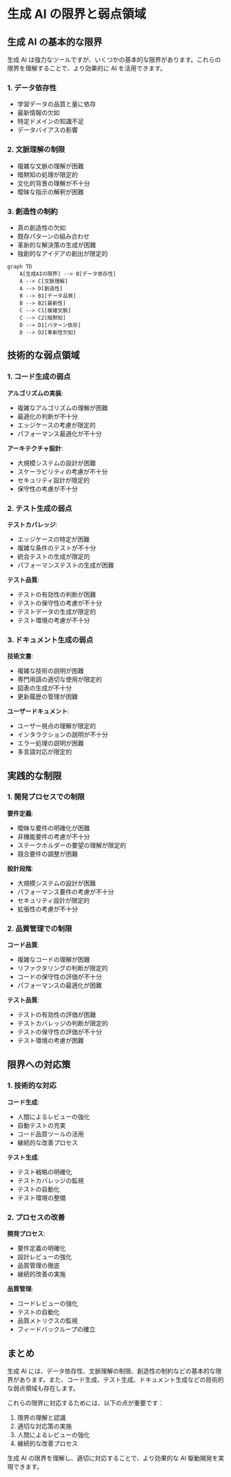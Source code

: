 # 生成 AI の限界と弱点領域

## 生成 AI の基本的な限界

生成 AI は強力なツールですが、いくつかの基本的な限界があります。これらの限界を理解することで、より効果的に AI を活用できます。

### 1. データ依存性

- 学習データの品質と量に依存
- 最新情報の欠如
- 特定ドメインの知識不足
- データバイアスの影響

### 2. 文脈理解の制限

- 複雑な文脈の理解が困難
- 暗黙知の処理が限定的
- 文化的背景の理解が不十分
- 曖昧な指示の解釈が困難

### 3. 創造性の制約

- 真の創造性の欠如
- 既存パターンの組み合わせ
- 革新的な解決策の生成が困難
- 独創的なアイデアの創出が限定的

```mermaid
graph TD
    A[生成AIの限界] --> B[データ依存性]
    A --> C[文脈理解]
    A --> D[創造性]
    B --> B1[データ品質]
    B --> B2[最新性]
    C --> C1[複雑文脈]
    C --> C2[暗黙知]
    D --> D1[パターン依存]
    D --> D2[革新性欠如]
```

## 技術的な弱点領域

### 1. コード生成の弱点

**アルゴリズムの実装**:

- 複雑なアルゴリズムの理解が困難
- 最適化の判断が不十分
- エッジケースの考慮が限定的
- パフォーマンス最適化が不十分

**アーキテクチャ設計**:

- 大規模システムの設計が困難
- スケーラビリティの考慮が不十分
- セキュリティ設計が限定的
- 保守性の考慮が不十分

### 2. テスト生成の弱点

**テストカバレッジ**:

- エッジケースの特定が困難
- 複雑な条件のテストが不十分
- 統合テストの生成が限定的
- パフォーマンステストの生成が困難

**テスト品質**:

- テストの有効性の判断が困難
- テストの保守性の考慮が不十分
- テストデータの生成が限定的
- テスト環境の考慮が不十分

### 3. ドキュメント生成の弱点

**技術文書**:

- 複雑な技術の説明が困難
- 専門用語の適切な使用が限定的
- 図表の生成が不十分
- 更新履歴の管理が困難

**ユーザードキュメント**:

- ユーザー視点の理解が限定的
- インタラクションの説明が不十分
- エラー処理の説明が困難
- 多言語対応が限定的

## 実践的な制限

### 1. 開発プロセスでの制限

**要件定義**:

- 曖昧な要件の明確化が困難
- 非機能要件の考慮が不十分
- ステークホルダーの要望の理解が限定的
- 競合要件の調整が困難

**設計段階**:

- 大規模システムの設計が困難
- パフォーマンス要件の考慮が不十分
- セキュリティ設計が限定的
- 拡張性の考慮が不十分

### 2. 品質管理での制限

**コード品質**:

- 複雑なコードの理解が困難
- リファクタリングの判断が限定的
- コードの保守性の評価が不十分
- パフォーマンスの最適化が困難

**テスト品質**:

- テストの有効性の評価が困難
- テストカバレッジの判断が限定的
- テストの保守性の評価が不十分
- テスト環境の考慮が困難

## 限界への対応策

### 1. 技術的な対応

**コード生成**:

- 人間によるレビューの強化
- 自動テストの充実
- コード品質ツールの活用
- 継続的な改善プロセス

**テスト生成**:

- テスト戦略の明確化
- テストカバレッジの監視
- テストの自動化
- テスト環境の整備

### 2. プロセスの改善

**開発プロセス**:

- 要件定義の明確化
- 設計レビューの強化
- 品質管理の徹底
- 継続的改善の実施

**品質管理**:

- コードレビューの強化
- テストの自動化
- 品質メトリクスの監視
- フィードバックループの確立

## まとめ

生成 AI には、データ依存性、文脈理解の制限、創造性の制約などの基本的な限界があります。また、コード生成、テスト生成、ドキュメント生成などの技術的な弱点領域も存在します。

これらの限界に対応するためには、以下の点が重要です：

1. 限界の理解と認識
2. 適切な対応策の実施
3. 人間によるレビューの強化
4. 継続的な改善プロセス

生成 AI の限界を理解し、適切に対応することで、より効果的な AI 駆動開発を実現できます。
